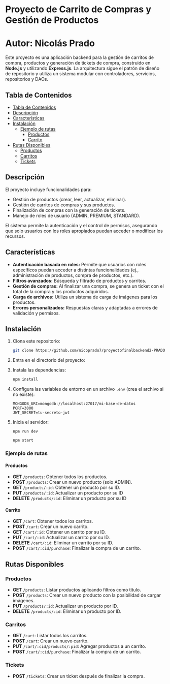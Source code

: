 # Proyecto de Carrito de Compras y Gestión de Productos

# Autor: Nicolás Prado

Este proyecto es una aplicación backend para la gestión de carritos de compra, productos y generación de tickets de compra, construido en **Node.js** y utilizando **Express.js**. La arquitectura sigue el patrón de diseño de repositorio y utiliza un sistema modular con controladores, servicios, repositorios y DAOs.

## Tabla de Contenidos

  - [Tabla de Contenidos](#tabla-de-contenidos)
  - [Descripción](#descripción)
  - [Características](#características)
  - [Instalación](#instalación)
    - [Ejemplo de rutas](#ejemplo-de-rutas)
      - [Productos](#productos)
      - [Carrito](#carrito)
  - [Rutas Disponibles](#rutas-disponibles)
    - [Productos](#productos-1)
    - [Carritos](#carritos)
    - [Tickets](#tickets)

## Descripción

El proyecto incluye funcionalidades para:

- Gestión de productos (crear, leer, actualizar, eliminar).
- Gestión de carritos de compras y sus productos.
- Finalización de compras con la generación de tickets.
- Manejo de roles de usuario (ADMIN, PREMIUM, STANDARD).

El sistema permite la autenticación y el control de permisos, asegurando que solo usuarios con los roles apropiados puedan acceder o modificar los recursos.

## Características

- **Autenticación basada en roles:** Permite que usuarios con roles específicos puedan acceder a distintas funcionalidades (ej., administración de productos, compra de productos, etc.).
- **Filtros avanzados:** Búsqueda y filtrado de productos y carritos.
- **Gestión de compras:** Al finalizar una compra, se genera un ticket con el total de la compra y los productos adquiridos.
- **Carga de archivos:** Utiliza un sistema de carga de imágenes para los productos.
- **Errores personalizados:** Respuestas claras y adaptadas a errores de validación y permisos.

## Instalación

1. Clona este repositorio:

    ```bash
    git clone https://github.com/nicoprado7/proyectofinalbackend2-PRADO.git
    ```

2. Entra en el directorio del proyecto:


3. Instala las dependencias:

    ```bash
    npm install
    ```

4. Configura las variables de entorno en un archivo `.env` (crea el archivo si no existe):

    ```plaintext
    MONGODB_URI=mongodb://localhost:27017/mi-base-de-datos
    PORT=3000
    JWT_SECRET=tu-secreto-jwt
    ```

5. Inicia el servidor:

    ```
    npm run dev
    ```
    ```bash
    npm start
    ```

### Ejemplo de rutas

#### Productos

- **GET** `/products`: Obtener todos los productos.
- **POST** `/products`: Crear un nuevo producto (solo ADMIN).
- **GET** `/products/:id`: Obtener un producto por su ID.
- **PUT** `/products/:id`: Actualizar un producto por su ID
- **DELETE** `/products/:id`: Eliminar un producto por su ID

#### Carrito

- **GET** `/cart`: Obtener todos los carritos.
- **POST** `/cart`: Crear un nuevo carrito.
- **GET** `/cart/:id`: Obtener un carrito por su ID.
- **PUT** `/cart/:id`: Actualizar un carrito por su ID.
- **DELETE** `/cart/:id`: Eliminar un carrito por su ID.
- **POST** `/cart/:cid/purchase`: Finalizar la compra de un carrito.

## Rutas Disponibles

### Productos

- **GET** `/products`: Listar productos aplicando filtros como título.
- **POST** `/products`: Crear un nuevo producto con la posibilidad de cargar imágenes.
- **PUT** `/products/:id`: Actualizar un producto por ID.
- **DELETE** `/products/:id`: Eliminar un producto por ID.

### Carritos

- **GET** `/cart`: Listar todos los carritos.
- **POST** `/cart`: Crear un nuevo carrito.
- **PUT** `/cart/:cid/products/:pid`: Agregar productos a un carrito.
- **POST** `/cart/:cid/purchase`: Finalizar la compra de un carrito.

### Tickets

- **POST** `/tickets`: Crear un ticket después de finalizar la compra.
